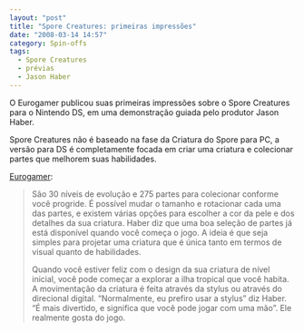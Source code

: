 ```yaml
---
layout: "post"
title: "Spore Creatures: primeiras impressões"
date: "2008-03-14 14:57"
category: Spin-offs
tags:
  - Spore Creatures
  - prévias
  - Jason Haber
---
```


O Eurogamer publicou suas primeiras impressões sobre o Spore Creatures para o Nintendo DS, em uma demonstração guiada pelo produtor Jason Haber.

Spore Creatures não é baseado na fase da Criatura do Spore para PC, a versão para DS é completamente focada em criar uma criatura e colecionar partes que melhorem suas habilidades.

[Eurogamer](http://www.eurogamer.net/article.php?article_id=94619):

> São 30 níveis de evolução e 275 partes para colecionar conforme você progride. É possível mudar o tamanho e rotacionar cada uma das partes, e existem várias opções para escolher a cor da pele e dos detalhes da sua criatura. Haber diz que uma boa seleção de partes já está disponível quando você começa o jogo. A ideia é que seja simples para projetar uma criatura que é única tanto em termos de visual quanto de habilidades.
>
> Quando você estiver feliz com o design da sua criatura de nível inicial, você pode começar a explorar a ilha tropical que você habita. A movimentação da criatura é feita através da stylus ou através do direcional digital. “Normalmente, eu prefiro usar a stylus” diz Haber. “É mais divertido, e significa que você pode jogar com uma mão”. Ele realmente gosta do jogo.
